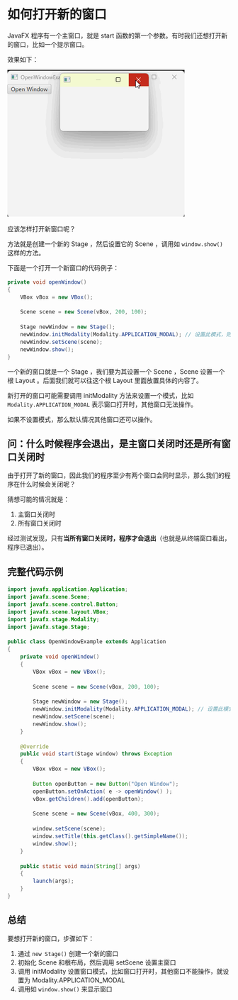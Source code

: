 # 如何打开新的窗口

JavaFX 程序有一个主窗口，就是 start 函数的第一个参数。有时我们还想打开新的窗口，比如一个提示窗口。

效果如下：

![](./pic/OpenWindow.gif)

应该怎样打开新窗口呢？

方法就是创建一个新的 Stage ，然后设置它的 Scene ，调用如 `window.show()` 这样的方法。

下面是一个打开一个新窗口的代码例子：

```java
private void openWindow()
{
    VBox vBox = new VBox();

    Scene scene = new Scene(vBox, 200, 100);

    Stage newWindow = new Stage();
    newWindow.initModality(Modality.APPLICATION_MODAL); // 设置此模式，则窗口打开时，其他窗口无法操作
    newWindow.setScene(scene);
    newWindow.show();
}
```

一个新的窗口就是一个 Stage ，我们要为其设置一个 Scene ，Scene 设置一个根 Layout 。后面我们就可以往这个根 Layout 里面放置具体的内容了。

新打开的窗口可能需要调用 initModality 方法来设置一个模式，比如 `Modality.APPLICATION_MODAL` 表示窗口打开时，其他窗口无法操作。

如果不设置模式，那么默认情况其他窗口还可以操作。

## 问：什么时候程序会退出，是主窗口关闭时还是所有窗口关闭时

由于打开了新的窗口，因此我们的程序至少有两个窗口会同时显示，那么我们的程序在什么时候会关闭呢？

猜想可能的情况就是：

1. 主窗口关闭时
2. 所有窗口关闭时

经过测试发现，只有**当所有窗口关闭时，程序才会退出**（也就是从终端窗口看出，程序已退出）。

## 完整代码示例

```java
import javafx.application.Application;
import javafx.scene.Scene;
import javafx.scene.control.Button;
import javafx.scene.layout.VBox;
import javafx.stage.Modality;
import javafx.stage.Stage;

public class OpenWindowExample extends Application
{
    private void openWindow()
    {
        VBox vBox = new VBox();

        Scene scene = new Scene(vBox, 200, 100);

        Stage newWindow = new Stage();
        newWindow.initModality(Modality.APPLICATION_MODAL); // 设置此模式，则窗口打开时，其他窗口无法操作
        newWindow.setScene(scene);
        newWindow.show();
    }

    @Override
    public void start(Stage window) throws Exception
    {
        VBox vBox = new VBox();

        Button openButton = new Button("Open Window");
        openButton.setOnAction( e -> openWindow() );
        vBox.getChildren().add(openButton);

        Scene scene = new Scene(vBox, 400, 300);

        window.setScene(scene);
        window.setTitle(this.getClass().getSimpleName());
        window.show();
    }

    public static void main(String[] args)
    {
        launch(args);
    }
}
```

## 总结

要想打开新的窗口，步骤如下：

1. 通过 `new Stage()` 创建一个新的窗口
2. 初始化 Scene 和根布局，然后调用 setScene 设置主窗口
3. 调用 initModality 设置窗口模式，比如窗口打开时，其他窗口不能操作，就设置为 Modality.APPLICATION_MODAL
4. 调用如 `window.show()` 来显示窗口